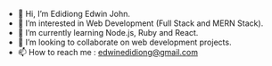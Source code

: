 - 👋 Hi, I’m Edidiong Edwin John.
- 👀 I’m interested in Web Development (Full Stack and MERN Stack).
- 🌱 I’m currently learning Node.js, Ruby and React.
- 💞️ I’m looking to collaborate on web development projects.
- 📫 How to reach me : edwinedidiong@gmail.com

<!---
Eddie1991-hub/Eddie1991-hub is a ✨ special ✨ repository because its `README.md` (this file) appears on your GitHub profile.
You can click the Preview link to take a look at your changes.
--->
